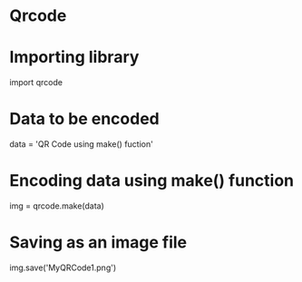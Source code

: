 # Qrcode

# Importing library
import qrcode

# Data to be encoded
data = 'QR Code using make() fuction'

# Encoding data using make() function
img = qrcode.make(data)

# Saving as an image file
img.save('MyQRCode1.png')
